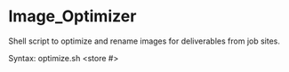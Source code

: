 # Image_Optimizer
Shell script to optimize and rename images for deliverables from job sites.

Syntax:
optimize.sh <folder name> <store #>
